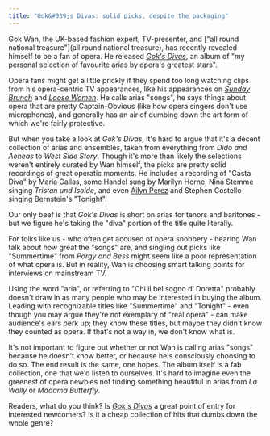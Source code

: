 ```yaml
---
title: "Gok&#039;s Divas: solid picks, despite the packaging"
---
```


Gok Wan, the UK-based fashion expert, TV-presenter, and ["all round national treasure"](all round national treasure), has recently revealed himself to be a fan of opera. He released [*Gok's Divas*](https://itunes.apple.com/gb/album/goks-divas/id1201354077?i=1201356149&app=music), an album of "my personal selection of favourite arias by opera's greatest stars".

Opera fans might get a little prickly if they spend too long watching clips from his opera-centric TV appearances, like his appearances on [*Sunday Brunch*](http://metro.co.uk/2017/03/12/gok-wan-gets-on-viewers-wicks-with-patronising-chat-about-opera-on-sunday-brunch-6504979/) and [*Loose Women*](https://www.youtube.com/watch?v=zDmbL5UcaqI). He calls arias "songs", he says things about opera that are pretty Captain-Obvious (like how opera singers don't use microphones), and generally has an air of dumbing down the art form of which we're fairly protective.

But when you take a look at *Gok's Divas*, it's hard to argue that it's a decent collection of arias and ensembles, taken from everything from *Dido and Aeneas* to *West Side Story*. Though it's more than likely the selections weren't entirely curated by Wan himself, the picks are pretty solid recordings of great operatic moments. He includes a recording of "Casta Diva" by Maria Callas, some Handel sung by Marilyn Horne, Nina Stemme singing *Tristan und Isolde*, and even [Ailyn Pérez](/talking-with-singers-ailyn-perez/) and Stephen Costello singing Bernstein's "Tonight".

Our only beef is that *Gok's Divas* is short on arias for tenors and baritones - but we figure he's taking the "diva" portion of the title quite literally.

For folks like us - who often get accused of opera snobbery - hearing Wan talk about how great the "songs" are, and singling out picks like "Summertime" from *Porgy and Bess* might seem like a poor representation of what opera is. But in reality, Wan is choosing smart talking points for interviews on mainstream TV. 

Using the word "aria", or referring to "Chi il bel sogno di Doretta" probably doesn't draw in as many people who may be interested in buying the album. Leading with recognizable titles like "Summertime" and "Tonight" - even though you may argue they're not exemplary of "real opera" - can make audience's ears perk up; they know these titles, but maybe they didn't know they counted as opera. If that's not a way in, we don't know what is.

It's not important to figure out whether or not Wan is calling arias "songs" because he doesn't know better, or because he's consciously choosing to do so. The end result is the same, one hopes. The album itself is a fab collection, one that we'd listen to ourselves. It's hard to imagine even the greenest of opera newbies not finding something beautiful in arias from *La Wally* or *Madama Butterfly*.

Readers, what do you think? Is [*Gok's Divas*](https://itunes.apple.com/gb/album/goks-divas/id1201354077?i=1201356149&app=music) a great point of entry for interested newcomers? Is it a cheap collection of hits that dumbs down the whole genre?

